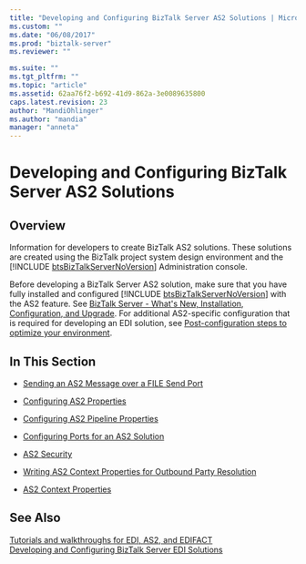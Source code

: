 ```yaml
---
title: "Developing and Configuring BizTalk Server AS2 Solutions | Microsoft Docs"
ms.custom: ""
ms.date: "06/08/2017"
ms.prod: "biztalk-server"
ms.reviewer: ""

ms.suite: ""
ms.tgt_pltfrm: ""
ms.topic: "article"
ms.assetid: 62aa76f2-b692-41d9-862a-3e0089635800
caps.latest.revision: 23
author: "MandiOhlinger"
ms.author: "mandia"
manager: "anneta"
---
```

# Developing and Configuring BizTalk Server AS2 Solutions
## Overview
Information for developers to create BizTalk AS2 solutions. These solutions are created using the BizTalk project system design environment and the [!INCLUDE [btsBizTalkServerNoVersion](../includes/btsbiztalkservernoversion-md.md)] Administration console.
  
 Before developing a BizTalk Server AS2 solution, make sure that you have fully installed and configured [!INCLUDE [btsBizTalkServerNoVersion](../includes/btsbiztalkservernoversion-md.md)] with the AS2 feature. See [BizTalk Server - What's New, Installation, Configuration, and Upgrade](../install-and-config-guides/biztalk-server-what-s-new-installation-configuration-and-upgrade.md). For additional AS2-specific configuration that is required for developing an EDI solution, see [Post-configuration steps to optimize your environment](../install-and-config-guides/post-configuration-steps-to-optimize-your-environment.md).
  
## In This Section  
  
-   [Sending an AS2 Message over a FILE Send Port](../core/sending-an-as2-message-over-a-file-send-port.md)  
  
-   [Configuring AS2 Properties](../core/configuring-as2-properties.md)  
  
-   [Configuring AS2 Pipeline Properties](../core/configuring-as2-pipeline-properties.md)  
  
-   [Configuring Ports for an AS2 Solution](../core/configuring-ports-for-an-as2-solution.md)  
  
-   [AS2 Security](../core/as2-security.md)  
  
-   [Writing AS2 Context Properties for Outbound Party Resolution](../core/writing-as2-context-properties-for-outbound-party-resolution.md)  
  
-   [AS2 Context Properties](../core/as2-context-properties.md)  
  
## See Also  
[Tutorials and walkthroughs for EDI, AS2, and EDIFACT](../core/tutorials-and-walkthroughs-for-edi-as2-and-edifact.md)  
[Developing and Configuring BizTalk Server EDI Solutions](../core/developing-and-configuring-biztalk-server-edi-solutions.md)